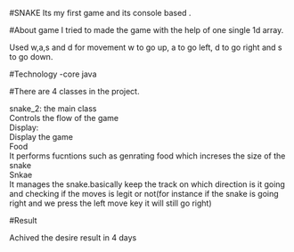 #SNAKE
Its my first game  and its console based .


#About game
I tried to made the game with the help of one single 1d array.

Used w,a,s and d for movement w to go up, a to go left, d to go right and s to go down.

#Technology
-core java

#There are 4 classes in the project.

snake_2: the main class<br>
      Controls the flow of the game<br>
Display:<br>
      Display the game<br>
Food<br>
    It performs fucntions such as genrating food which increses the size of the snake<br>
Snkae<br>
      It manages the snake.basically keep the track on which direction is it going and checking if the moves is legit or not(for instance if the snake is going right and we press the left move key it will still go right)<br>


#Result

Achived the desire result in 4 days


